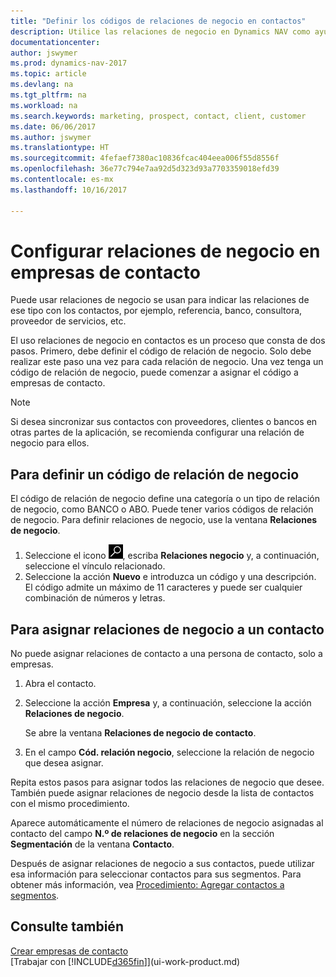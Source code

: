 ```yaml
---
title: "Definir los códigos de relaciones de negocio en contactos"
description: Utilice las relaciones de negocio en Dynamics NAV como ayuda con el marketing y para indicar las relaciones de ese tipo con los clientes potenciales y los clientes, por ejemplo, un banco o un proveedor de servicios.
documentationcenter: 
author: jswymer
ms.prod: dynamics-nav-2017
ms.topic: article
ms.devlang: na
ms.tgt_pltfrm: na
ms.workload: na
ms.search.keywords: marketing, prospect, contact, client, customer
ms.date: 06/06/2017
ms.author: jswymer
ms.translationtype: HT
ms.sourcegitcommit: 4fefaef7380ac10836fcac404eea006f55d8556f
ms.openlocfilehash: 36e77c794e7aa92d5d323d93a7703359018efd39
ms.contentlocale: es-mx
ms.lasthandoff: 10/16/2017

---
```

# <a name="setting-up-business-relations-on-contact-companies"></a>Configurar relaciones de negocio en empresas de contacto
Puede usar relaciones de negocio se usan para indicar las relaciones de ese tipo con los contactos, por ejemplo, referencia, banco, consultora, proveedor de servicios, etc.

El uso relaciones de negocio en contactos es un proceso que consta de dos pasos. Primero, debe definir el código de relación de negocio. Solo debe realizar este paso una vez para cada relación de negocio. Una vez tenga un código de relación de negocio, puede comenzar a asignar el código a empresas de contacto.

> [!NOTE]  
>   Si desea sincronizar sus contactos con proveedores, clientes o bancos en otras partes de la aplicación, se recomienda configurar una relación de negocio para ellos.

## <a name="to-define-a-business-relation-code"></a>Para definir un código de relación de negocio
El código de relación de negocio define una categoría o un tipo de relación de negocio, como BANCO o ABO. Puede tener varios códigos de relación de negocio. Para definir relaciones de negocio, use la ventana **Relaciones de negocio**.

1. Seleccione el icono ![Buscar página o informe](media/ui-search/search_small.png "icono Buscar página o informe"), escriba **Relaciones negocio** y, a continuación, seleccione el vínculo relacionado.
2. Seleccione la acción **Nuevo** e introduzca un código y una descripción. El código admite un máximo de 11 caracteres y puede ser cualquier combinación de números y letras.

## <a name="AssignBusRelContact"></a> Para asignar relaciones de negocio a un contacto
No puede asignar relaciones de contacto a una persona de contacto, solo a empresas.

1. Abra el contacto.
2. Seleccione la acción **Empresa** y, a continuación, seleccione la acción **Relaciones de negocio**.

    Se abre la ventana **Relaciones de negocio de contacto**.
3. En el campo **Cód. relación negocio**, seleccione la relación de negocio que desea asignar.

Repita estos pasos para asignar todos las relaciones de negocio que desee. También puede asignar relaciones de negocio desde la lista de contactos con el mismo procedimiento.

Aparece automáticamente el número de relaciones de negocio asignadas al contacto del campo **N.º de relaciones de negocio** en la sección **Segmentación** de la ventana **Contacto**.

Después de asignar relaciones de negocio a sus contactos, puede utilizar esa información para seleccionar contactos para sus segmentos. Para obtener más información, vea [Procedimiento: Agregar contactos a segmentos](marketing-add-contact-segment.md).

## <a name="see-also"></a>Consulte también
[Crear empresas de contacto](marketing-create-contact-companies.md)  
[Trabajar con [!INCLUDE[d365fin](includes/d365fin_md.md)]](ui-work-product.md)

